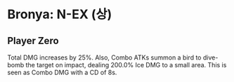 # Bronya: N-EX (상)

## Player Zero

Total DMG increases by 25%. Also, Combo ATKs summon a bird to dive-bomb the target on impact, dealing 200.0% Ice DMG to a small area. This is seen as Combo DMG with a CD of 8s.
